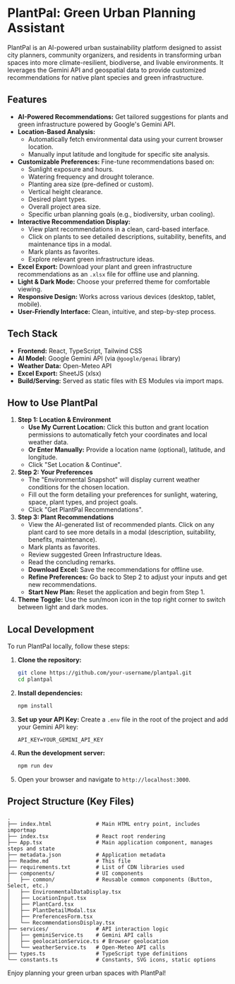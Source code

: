 
# PlantPal: Green Urban Planning Assistant

PlantPal is an AI-powered urban sustainability platform designed to assist city planners, community organizers, and residents in transforming urban spaces into more climate-resilient, biodiverse, and livable environments. It leverages the Gemini API and geospatial data to provide customized recommendations for native plant species and green infrastructure.

## Features

*   **AI-Powered Recommendations:** Get tailored suggestions for plants and green infrastructure powered by Google's Gemini API.
*   **Location-Based Analysis:**
    *   Automatically fetch environmental data using your current browser location.
    *   Manually input latitude and longitude for specific site analysis.
*   **Customizable Preferences:** Fine-tune recommendations based on:
    *   Sunlight exposure and hours.
    *   Watering frequency and drought tolerance.
    *   Planting area size (pre-defined or custom).
    *   Vertical height clearance.
    *   Desired plant types.
    *   Overall project area size.
    *   Specific urban planning goals (e.g., biodiversity, urban cooling).
*   **Interactive Recommendation Display:**
    *   View plant recommendations in a clean, card-based interface.
    *   Click on plants to see detailed descriptions, suitability, benefits, and maintenance tips in a modal.
    *   Mark plants as favorites.
    *   Explore relevant green infrastructure ideas.
*   **Excel Export:** Download your plant and green infrastructure recommendations as an `.xlsx` file for offline use and planning.
*   **Light & Dark Mode:** Choose your preferred theme for comfortable viewing.
*   **Responsive Design:** Works across various devices (desktop, tablet, mobile).
*   **User-Friendly Interface:** Clean, intuitive, and step-by-step process.

## Tech Stack

*   **Frontend:** React, TypeScript, Tailwind CSS
*   **AI Model:** Google Gemini API (via `@google/genai` library)
*   **Weather Data:** Open-Meteo API
*   **Excel Export:** SheetJS (xlsx)
*   **Build/Serving:** Served as static files with ES Modules via import maps.

## How to Use PlantPal

1.  **Step 1: Location & Environment**
    *   **Use My Current Location:** Click this button and grant location permissions to automatically fetch your coordinates and local weather data.
    *   **Or Enter Manually:** Provide a location name (optional), latitude, and longitude.
    *   Click "Set Location & Continue".
2.  **Step 2: Your Preferences**
    *   The "Environmental Snapshot" will display current weather conditions for the chosen location.
    *   Fill out the form detailing your preferences for sunlight, watering, space, plant types, and project goals.
    *   Click "Get PlantPal Recommendations".
3.  **Step 3: Plant Recommendations**
    *   View the AI-generated list of recommended plants. Click on any plant card to see more details in a modal (description, suitability, benefits, maintenance).
    *   Mark plants as favorites.
    *   Review suggested Green Infrastructure Ideas.
    *   Read the concluding remarks.
    *   **Download Excel:** Save the recommendations for offline use.
    *   **Refine Preferences:** Go back to Step 2 to adjust your inputs and get new recommendations.
    *   **Start New Plan:** Reset the application and begin from Step 1.
4.  **Theme Toggle:** Use the sun/moon icon in the top right corner to switch between light and dark modes.

## Local Development

To run PlantPal locally, follow these steps:

1.  **Clone the repository:**
    ```bash
    git clone https://github.com/your-username/plantpal.git
    cd plantpal
    ```
2.  **Install dependencies:**
    ```bash
    npm install
    ```
3.  **Set up your API Key:**
    Create a `.env` file in the root of the project and add your Gemini API key:
    ```
    API_KEY=YOUR_GEMINI_API_KEY
    ```
4.  **Run the development server:**
    ```bash
    npm run dev
    ```
5.  Open your browser and navigate to `http://localhost:3000`.

## Project Structure (Key Files)

```
.
├── index.html              # Main HTML entry point, includes importmap
├── index.tsx               # React root rendering
├── App.tsx                 # Main application component, manages steps and state
├── metadata.json           # Application metadata
├── Readme.md               # This file
├── requirements.txt        # List of CDN libraries used
├── components/             # UI components
│   ├── common/             # Reusable common components (Button, Select, etc.)
│   ├── EnvironmentalDataDisplay.tsx
│   ├── LocationInput.tsx
│   ├── PlantCard.tsx
│   ├── PlantDetailModal.tsx
│   ├── PreferencesForm.tsx
│   └── RecommendationsDisplay.tsx
├── services/               # API interaction logic
│   ├── geminiService.ts    # Gemini API calls
│   ├── geolocationService.ts # Browser geolocation
│   └── weatherService.ts   # Open-Meteo API calls
├── types.ts                # TypeScript type definitions
└── constants.ts            # Constants, SVG icons, static options
```

Enjoy planning your green urban spaces with PlantPal!
